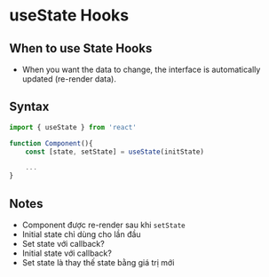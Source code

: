 # useState Hooks

## When to use State Hooks
- When you want the data to change, the interface is automatically updated (re-render data).

## Syntax

``` jsx
import { useState } from 'react'

function Component(){
    const [state, setState] = useState(initState)

    ...
}
```

## Notes
- Component được re-render sau khi `setState`
- Initial state chỉ dùng cho lần đầu
- Set state với callback?
- Initial state với callback?
- Set state là thay thế state bằng giá trị mới